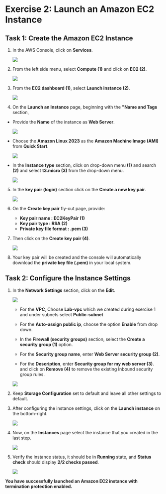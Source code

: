 # Exercise 2: Launch an Amazon EC2 Instance

## Task 1: Create the Amazon EC2 Instance

1. In the AWS Console, click on **Services**.

   ![](./img/aws1.png)

2. From the left side menu, select **Compute (1)** and click on **EC2 (2)**.
 
   ![](./img/aws2.png)

3.  From the **EC2 dashboard (1)**, select **Launch instance (2)**.

      ![](./img/EC2-Dashboard.png)

4.  On the **Launch an Instance** page, beginning with the **"Name and Tags** section,

-  Provide the **Name** of the instance as **Web Server**.

   ![](./img/Name-Tags.png)

-  Choose the **Amazon Linux 2023** as the  **Amazon Machine Image (AMI)** from **Quick Start**.

   ![](./img/quickstart.png)

-  In the **Instance type** section, click on drop-down menu **(1)** and search **(2)** and select **t3.micro (3)** from the drop-down menu.

   ![](./img/InstannceType.png)


5. In the **key pair (login)** section click on the **Create a new key pair**.

   ![](./img/keypair-link.png)
   
6. On the **Create key pair** fly-out page, provide:
   * **Key pair name : EC2KeyPair (1)**
   * **Key pair type : RSA (2)**
   * **Private key file format : .pem (3)**
7. Then click on the **Create key pair (4)**.

   ![](./img/keypair-create.png)

8. Your key pair will be created and the console will automatically download the **private key file (.pem)** in your local system.

## Task 2: Configure the Instance Settings

1. In the **Network Settings** section, click on the **Edit**. 

   ![](./img/network.png)

   * For the **VPC**, Choose **Lab-vpc** which we created during exercise 1 and under subnets select **Public-subnet**

   * For the **Auto-assign public ip**, choose the option **Enable** from drop down.

   * In the **Firewall (security groups)** section, select the **Create a security group (1)** option.
   
   * For the **Security group name**, enter **Web Server security group (2)**. 
   
   * For the **Description**, enter **Security group for my web server (3)**. and click on **Remove (4)** to remove the existing Inbound security group rules.

   ![](./img/Firewall-sg.png)

2. Keep **Storage Configuration** set to default and leave all other settings to default.

3. After configuring the instance settings, click on the **Launch instance** on the bottom-right.

   ![](./img/instance-launch.png)

2. Now, on the **Instances** page select the instance that you created in the last step.

   ![](./img/createdinstanceselect.png)

3. Verify the instance status, it should be in  **Running** state, and **Status check** should display **2/2 checks passed**.

      ![](./Images/success.png)

**You have successfully launched an Amazon EC2 instance with termination protection enabled.**

